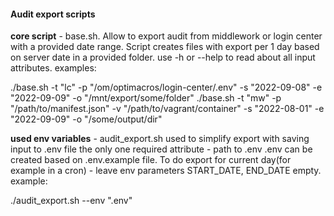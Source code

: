 #### Audit export scripts

**core script** - base.sh. Allow to export audit from middlework or login center with a provided date range. 
Script creates files with export per 1 day based on server date in a provided folder.
use -h or --help to read about all input attributes.
examples:

./base.sh -t "lc" -p "/om/optimacros/login-center/.env" -s "2022-09-08" -e "2022-09-09" -o "/mnt/export/some/folder"
./base.sh -t "mw" -p "/path/to/manifest.json" -v "/path/to/vagrant/container" -s "2022-08-01" -e "2022-09-09" -o "/some/output/dir"

**used env variables** - audit_export.sh
used to simplify export with saving input to .env file
the only one required attribute - path to .env
.env can be created based on .env.example file.
To do export for current day(for example in a cron) - leave env parameters START_DATE, END_DATE empty.
example:

./audit_export.sh --env ".env"